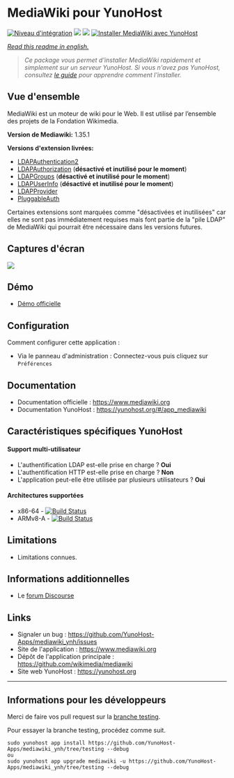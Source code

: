 # MediaWiki pour YunoHost

[![Niveau d'intégration](https://dash.yunohost.org/integration/mediawiki.svg)](https://dash.yunohost.org/appci/app/mediawiki) ![](https://ci-apps.yunohost.org/ci/badges/mediawiki.status.svg) ![](https://ci-apps.yunohost.org/ci/badges/mediawiki.maintain.svg)
[![Installer MediaWiki avec YunoHost](https://install-app.yunohost.org/install-with-yunohost.svg)](https://install-app.yunohost.org/?app=mediawiki)

*[Read this readme in english.](./README.md)*

> *Ce package vous permet d'installer MediaWiki rapidement et simplement sur un serveur YunoHost.
Si vous n'avez pas YunoHost, consultez [le guide](https://yunohost.org/#/install) pour apprendre comment l'installer.*

## Vue d'ensemble

MediaWiki est un moteur de wiki pour le Web. Il est utilisé par l’ensemble des projets de la Fondation Wikimedia.

**Version de Mediawiki:** 1.35.1

**Versions d'extension livrées:**
  * [LDAPAuthentication2](https://www.mediawiki.org/wiki/Extension:LDAPAuthentication2)
  * [LDAPAuthorization](https://www.mediawiki.org/wiki/Extension:LDAPAuthorization) (**désactivé et inutilisé pour le moment**)
  * [LDAPGroups](https://www.mediawiki.org/wiki/Extension:LDAPGroups) (**désactivé et inutilisé pour le moment**)
  * [LDAPUserInfo](https://www.mediawiki.org/wiki/Extension:LDAPUserInfo) (**désactivé et inutilisé pour le moment**)
  * [LDAPProvider](https://www.mediawiki.org/wiki/Extension:LDAPProvider)
  * [PluggableAuth](https://www.mediawiki.org/wiki/Extension:PluggableAuth)

Certaines extensions sont marquées comme "désactivées et inutilisées" car elles ne sont pas immédiatement requises mais font partie de la "pile LDAP" de MediaWiki qui pourrait être nécessaire dans les versions futures.

## Captures d'écran

![](sources/images/screenshot.png)

## Démo

 * [Démo officielle](https://www.mediawiki.org/wiki/Project:Sandbox)

## Configuration

Comment configurer cette application :

 * Via le panneau d'administration : Connectez-vous puis cliquez sur `Préférences`

## Documentation

 * Documentation officielle : https://www.mediawiki.org
 * Documentation YunoHost : https://yunohost.org/#/app_mediawiki

## Caractéristiques spécifiques YunoHost

#### Support multi-utilisateur

 * L'authentification LDAP est-elle prise en charge ? **Oui**
 * L'authentification HTTP est-elle prise en charge ? **Non**
 * L'application peut-elle être utilisée par plusieurs utilisateurs ? **Oui**

#### Architectures supportées

  * x86-64 - [![Build Status](https://ci-apps.yunohost.org/ci/logs/mediawiki.svg)](https://ci-apps.yunohost.org/ci/apps/mediawiki/)
  * ARMv8-A - [![Build Status](https://ci-apps-arm.yunohost.org/ci/logs/mediawiki.svg)](https://ci-apps-arm.yunohost.org/ci/apps/mediawiki/)

## Limitations

 * Limitations connues.

## Informations additionnelles

  * Le [forum Discourse](https://forum.yunohost.org/t/community-app-mediawiki-free-software-wiki-package-wikipedia/8588)

## Links

 * Signaler un bug : https://github.com/YunoHost-Apps/mediawiki_ynh/issues
 * Site de l'application : https://www.mediawiki.org
 * Dépôt de l'application principale : https://github.com/wikimedia/mediawiki
 * Site web YunoHost : https://yunohost.org

---

## Informations pour les développeurs

Merci de faire vos pull request sur la [branche testing](https://github.com/YunoHost-Apps/mediawiki_ynh/tree/testing).

Pour essayer la branche testing, procédez comme suit.
```
sudo yunohost app install https://github.com/YunoHost-Apps/mediawiki_ynh/tree/testing --debug
ou
sudo yunohost app upgrade mediawiki -u https://github.com/YunoHost-Apps/mediawiki_ynh/tree/testing --debug
```
